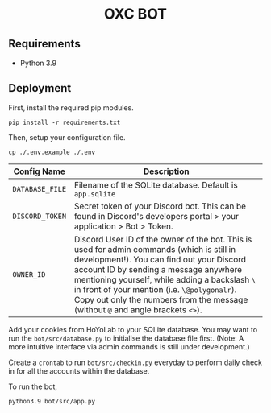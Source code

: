 <h1 align="center">
  OXC BOT
</h1>

## Requirements

* Python 3.9

## Deployment

First, install the required pip modules.

```
pip install -r requirements.txt
```

Then, setup your configuration file.

```
cp ./.env.example ./.env
```

| Config Name | Description |
|---|---|
|`DATABASE_FILE`| Filename of the SQLite database. Default is `app.sqlite`|
|`DISCORD_TOKEN`| Secret token of your Discord bot. This can be found in Discord's developers portal > your application > Bot > Token.|
|`OWNER_ID`| Discord User ID of the owner of the bot. This is used for admin commands (which is still in development!). You can find out your Discord account ID by sending a message anywhere mentioning yourself, while adding a backslash `\` in front of your mention (i.e. `\@polygonalr`). Copy out only the numbers from the message (without `@` and angle brackets `<>`).|

Add your cookies from HoYoLab to your SQLite database. You may want to run the `bot/src/database.py` to initialise the database file first. (Note: A more intuitive interface via admin commands is still under development.)

Create a `crontab` to run `bot/src/checkin.py` everyday to perform daily check in for all the accounts within the database.

To run the bot,

```
python3.9 bot/src/app.py
```

